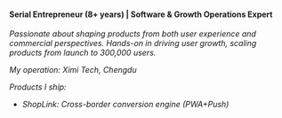 #### Serial Entrepreneur (8+ years) | Software & Growth Operations Expert
*Passionate about shaping products from both user experience and commercial perspectives. Hands-on in driving user growth, scaling products from launch to 300,000 users.*

*My operation: Ximi Tech, Chengdu*

*Products I ship:*
- *ShopLink: Cross-border conversion engine (PWA+Push)*
